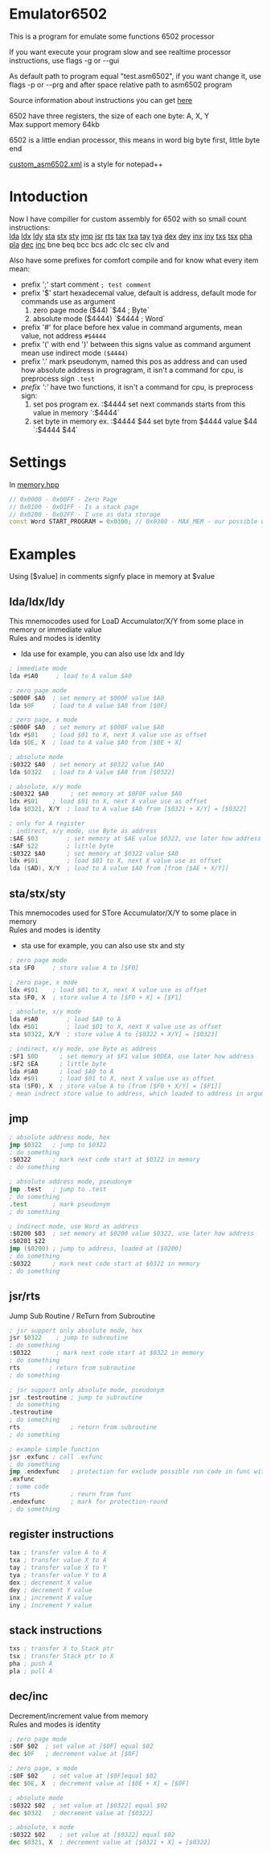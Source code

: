 # Emulator6502
This is a program for emulate some functions 6502 processor  

If you want execute your program slow and see realtime processor instructions, use flags -g or --gui  

As default path to program equal "test.asm6502", if you want change it, use flags -p or --prg and after space relative path to asm6502 program

Source information about instructions you can get [here](http://www.6502.org/tutorials/6502opcodes.html)

6502 have three registers, the size of each one byte: A, X, Y  
Max support memory 64kb

6502 is a little endian processor, this means in word big byte first, little byte end

[custom_asm6502.xml](https://github.com/lemon857/Emulator6502/blob/main/custom_asm6502.xml) is a style for notepad++
# Intoduction
Now I have compiller for custom assembly for 6502 with so small count instructions:   
[lda](#ldaldxldy) [ldx](#ldaldxldy) [ldy](#ldaldxldy) [sta](#stastxsty) [stx](#stastxsty) [sty](#stastxsty) [jmp](#jmp) [jsr](#jsrrts) [rts](#jsrrts)
[tax](#register-instructions) [txa](#register-instructions) [tay](#register-instructions) [tya](#register-instructions) 
[dex](#register-instructions) [dey](#register-instructions) [inx](#register-instructions) [iny](#register-instructions) 
[txs](#stack-instructions) [tsx](#stack-instructions) [pha](#stack-instructions) [pla](#stack-instructions)
[dec](#decinc) [inc](#decinc)
bne beq bcc bcs
adc 
clc sec clv and

Also have some prefixes for comfort compile and for know what every item mean:

- prefix ';' start comment
`; test comment`
- prefix '$' start hexadecemal value, default is address, default mode for commands use as argument
  1. zero page mode ($44) `$44 ; Byte`
  2. absolute mode ($4444) `$4444 ; Word`  
- prefix '#' for place before hex value in command arguments, mean value, not address
  `#$4444`
- prefix '(' with end ')' between this signs value as command argument mean use indirect mode
  `($4444)`
- prefix '.' mark pseudonym, named this pos as address and can used how absolute address in progragram, it isn't a command for cpu, is preprocess sign
`.test`
- *prefix ':'* have two functions, it isn't a command for cpu, is preprocess sign:  
  1. set pos program ex. :$4444 set next commands starts from this value in memory `:$4444`  
  2. set byte in memory ex. :$4444 $44 set byte from $4444 value $44 `:$4444 $44`
  
# Settings
In [memory.hpp](https://github.com/lemon857/Emulator6502/blob/main/include/memory.h)
```c++
// 0x0000 - 0x00FF - Zero Page
// 0x0100 - 0x01FF - Is a stack page
// 0x0200 - 0x02FF - I use as data storage
const Word START_PROGRAM = 0x0300; // 0x0300 - MAX_MEM - our possible using memory
```

# Examples
Using [$value] in comments signfy place in memory at $value

## lda/ldx/ldy
This mnemocodes used for LoaD Accumulator/X/Y from some place in memory or immediate value  
Rules and modes is identity  
- lda use for example, you can also use ldx and ldy  
```asm
; immediate mode
lda #$A0     ; load to A value $A0
```
```asm
; zero page mode
:$000F $A0  ; set memory at $000F value $A0
lda $0F     ; load to A value $A0 from [$0F]
```
```asm
; zero page, x mode
:$000F $A0  ; set memory at $000F value $A0
ldx #$01    ; load $01 to X, next X value use as offset
lda $0E, X  ; load to A value $A0 from [$0E + X]
```
```asm
; absolute mode
:$0322 $A0  ; set memory at $0322 value $A0
lda $0322   ; load to A value $A0 from [$0322]
```
```asm
; absolute, x/y mode
:$00322 $A0      ; set memory at $0F0F value $A0
ldx #$01    ; load $01 to X, next X value use as offset
lda $0321, X/Y  ; load to A value $A0 from [$0321 + X/Y] = [$0322]
```
```asm
; only for A register
; indirect, x/y mode, use Byte as address
:$AE $03        ; set memory at $AE value $0322, use later how address
:$AF $22        ; little byte
:$0322 $A0      ; set memory at $0322 value $A0
ldx #$01        ; load $01 to X, next X value use as offset
lda ($AD), X/Y  ; load to A value $A0 from [from [$AE + X/Y]]
```
## sta/stx/sty 
This mnemocodes used for STore Accumulator/X/Y to some place in memory  
Rules and modes is identity  
- sta use for example, you can also use stx and sty  
```asm
; zero page mode
sta $F0		; store value A to [$F0]
```
```asm
; zero page, x mode
ldx #$01    ; load $01 to X, next X value use as offset
sta $F0, X  ; store value A to [$F0 + X] = [$F1]
```
```asm
; absolute, x/y mode
lda #$A0        ; load $A0 to A
ldx #$01        ; load $01 to X, next X value use as offset
sta $0322, X/Y	; store value A to [$0322 + X/Y] = [$0323]
```
```asm
; indirect, x/y mode, use Byte as address
:$F1 $0D      ; set memory at $F1 value $0DEA, use later how address
:$F2 $EA      ; little byte
lda #$A0      ; load $A0 to A
ldx #$01      ; load $01 to X, next X value use as offset
sta ($F0), X  ; store value A to [from [$F0 + X/Y] = [$F1]]
; mean indrect store value to address, which loaded to address in argument
```
## jmp 

```asm
; absolute address mode, hex
jmp $0322	; jump to $0322
; do something
:$0322 		; mark next code start at $0322 in memory
; do something
```
```asm
; absolute address mode, pseudonym
jmp .test	; jump to .test
; do something
.test 		; mark pseudonym
; do something
```
```asm
; indirect mode, use Word as address
:$0200 $03 	; set memory at $0200 value $0322, use later how address
:$0201 $22
jmp ($0200)	; jump to address, loaded at [$0200]
; do something
:$0322 		; mark next code start at $0322 in memory
; do something
```
## jsr/rts
Jump Sub Routine / ReTurn from Subroutine

```asm
; jsr support only absolute mode, hex
jsr $0322	 ; jump to subroutine
; do something
:$0322		 ; mark next code start at $0322 in memory
; do something
rts        ; return from subroutine
; do something
```
```asm
; jsr support only absolute mode, pseudonym
jsr .testroutine ; jump to subroutine
; do something
.testroutine		
; do something
rts              ; return from subroutine
; do something
```
```asm
; example simple function
jsr .exfunc ; call .exfunc
; do something
jmp .endexfunc   ; protection for exclude possible run code in func without need
.exfunc
; some code
rts              ; reurn from func
.endexfunc       ; mark for protection-round
; do something
```
## register instructions
```asm
tax ; transfer value A to X
txa ; transfer value X to A
tay ; transfer value X to Y
tya ; transfer value Y to A
dex ; decrement X value
dey ; decrement Y value
inx ; increment X value
iny ; increment Y value
```
## stack instructions
```asm
txs ; transfer X to Stack ptr
tsx ; transfer Stack ptr to X
pha ; push A
pla ; pull A
```
## dec/inc
Decrement/increment value from memory  
Rules and modes is identity
```asm
; zero page mode
:$0F $02  ; set value at [$0F] equal $02
dec $0F   ; decrement value at [$0F]
```
```asm
; zero page, x mode
:$0F $02    ; set value at [$0F]equal $02
dec $0E, X  ; decrement value at [$0E + X] = [$0F]
```
```asm
; absolute mode
:$0322 $02  ; set value at [$0322] equal $02
dec $0322   ; decrement value at [$0322]
```
```asm
; absolute, x mode
:$0322 $02    ; set value at [$0322] equal $02
dec $0321, X  ; decrement value at [$0321 + X] = [$0322]
```




